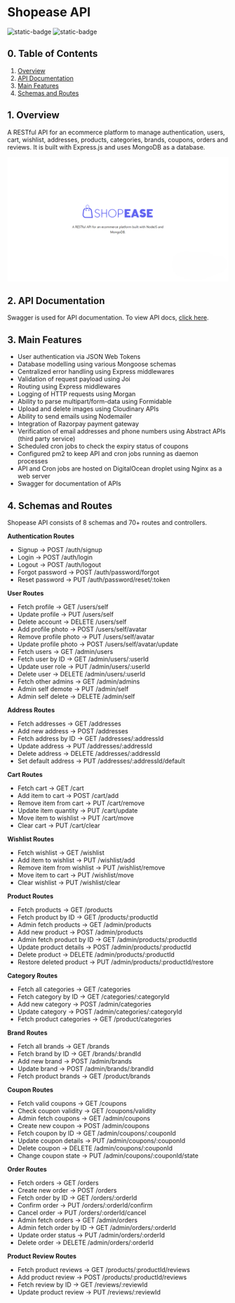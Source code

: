 # Shopease API

![static-badge](https://img.shields.io/badge/built_with-love-red?style=for-the-badge)
![static-badge](https://img.shields.io/badge/status-success-limegreen?style=for-the-badge)

## 0. Table of Contents

1. [Overview](#1-overview)
2. [API Documentation](#2-api-documentation)
3. [Main Features](#3-main-features)
4. [Schemas and Routes](#4-schemas-and-routes)


## 1. Overview

A RESTful API for an ecommerce platform to manage authentication, users, cart, wishlist, addresses, products, categories, brands, coupons, orders and reviews. It is built with Express.js and uses MongoDB as a database.

![preview](./media/header.png)

## 2. API Documentation

Swagger is used for API documentation. To view API docs, [click here](http://api.shopease.shubhampurwar.in/docs/swagger).

## 3. Main Features

- User authentication via JSON Web Tokens
- Database modelling using various Mongoose schemas
- Centralized error handling using Express middlewares
- Validation of request payload using Joi
- Routing using Express middlewares
- Logging of HTTP requests using Morgan 
- Ability to parse multipart/form-data using Formidable
- Upload and delete images using Cloudinary APIs
- Ability to send emails using Nodemailer
- Integration of Razorpay payment gateway
- Verification of email addresses and phone numbers using Abstract APIs (third party service)
- Scheduled cron jobs to check the expiry status of coupons
- Configured pm2 to keep API and cron jobs running as daemon processes
- API and Cron jobs are hosted on DigitalOcean droplet using Nginx as a web server
- Swagger for documentation of APIs

## 4. Schemas and Routes

Shopease API consists of 8 schemas and 70+ routes and controllers.

**Authentication Routes**

- Signup -> POST /auth/signup
- Login -> POST /auth/login
- Logout -> POST /auth/logout
- Forgot password -> POST /auth/password/forgot
- Reset password -> PUT /auth/password/reset/:token

**User Routes**

- Fetch profile -> GET /users/self
- Update profile -> PUT /users/self
- Delete account -> DELETE /users/self
- Add profile photo -> POST /users/self/avatar
- Remove profile photo -> PUT /users/self/avatar
- Update profile photo -> POST /users/self/avatar/update
- Fetch users -> GET /admin/users
- Fetch user by ID -> GET /admin/users/:userId
- Update user role -> PUT /admin/users/:userId  
- Delete user -> DELETE /admin/users/:userId  
- Fetch other admins -> GET /admin/admins
- Admin self demote -> PUT /admin/self
- Admin self delete -> DELETE /admin/self

**Address Routes**

- Fetch addresses -> GET /addresses
- Add new address -> POST /addresses
- Fetch address by ID -> GET /addresses/:addressId
- Update address -> PUT /addresses/:addressId
- Delete address -> DELETE /addresses/:addressId
- Set default address -> PUT /addresses/:addressId/default

**Cart Routes**

- Fetch cart -> GET /cart
- Add item to cart -> POST /cart/add
- Remove item from cart -> PUT /cart/remove
- Update item quantity -> PUT /cart/update
- Move item to wishlist -> PUT /cart/move
- Clear cart -> PUT /cart/clear

**Wishlist Routes**

- Fetch wishlist -> GET /wishlist
- Add item to wishlist -> PUT /wishlist/add
- Remove item from wishlist -> PUT /wishlist/remove
- Move item to cart -> PUT /wishlist/move
- Clear wishlist -> PUT /wishlist/clear

**Product Routes**

- Fetch products -> GET /products
- Fetch product by ID -> GET /products/:productId
- Admin fetch products -> GET /admin/products
- Add new product -> POST /admin/products
- Admin fetch product by ID -> GET /admin/products/:productId
- Update product details -> POST /admin/products/:productId
- Delete product -> DELETE /admin/products/:productId
- Restore deleted product -> PUT /admin/products/:productId/restore

**Category Routes**

- Fetch all categories -> GET /categories
- Fetch category by ID -> GET /categories/:categoryId
- Add new category -> POST /admin/categories
- Update category -> POST /admin/categories/:categoryId
- Fetch product categories -> GET /product/categories

**Brand Routes**

- Fetch all brands -> GET /brands
- Fetch brand by ID -> GET /brands/:brandId
- Add new brand -> POST /admin/brands
- Update brand -> POST /admin/brands/:brandId
- Fetch product brands -> GET /product/brands

**Coupon Routes**

- Fetch valid coupons -> GET /coupons
- Check coupon validity -> GET /coupons/validity
- Admin fetch coupons -> GET /admin/coupons
- Create new coupon -> POST /admin/coupons
- Fetch coupon by ID -> GET /admin/coupons/:couponId
- Update coupon details -> PUT /admin/coupons/:couponId
- Delete coupon -> DELETE /admin/coupons/:couponId
- Change coupon state -> PUT /admin/coupons/:couponId/state

**Order Routes**

- Fetch orders -> GET /orders
- Create new order -> POST /orders
- Fetch order by ID -> GET /orders/:orderId
- Confirm order -> PUT /orders/:orderId/confirm
- Cancel order -> PUT /orders/:orderId/cancel
- Admin fetch orders -> GET /admin/orders
- Admin fetch order by ID -> GET /admin/orders/:orderId
- Update order status -> PUT /admin/orders/:orderId
- Delete order -> DELETE /admin/orders/:orderId

**Product Review Routes**

- Fetch product reviews -> GET /products/:productId/reviews
- Add product review -> POST /products/:productId/reviews
- Fetch review by ID -> GET /reviews/:reviewId
- Update product review -> PUT /reviews/:reviewId